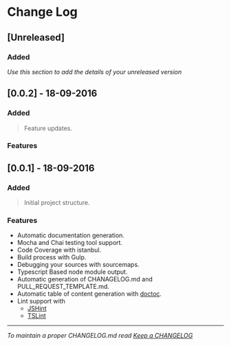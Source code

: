 # Change Log

## [Unreleased]

### Added

*Use this section to add the details of your unreleased version*

## [0.0.2] - 18-09-2016

### Added
> Feature updates.

### Features

## [0.0.1] - 18-09-2016

### Added
> Initial project structure.

### Features
- Automatic documentation generation.
- Mocha and Chai
 testing tool support.
- Code Coverage with istanbul.
- Build process with Gulp.
- Debugging your sources with sourcemaps.
- Typescript Based node module output.
- Automatic generation of CHANAGELOG.md and PULL_REQUEST_TEMPLATE.md.
- Automatic table of content generation with [doctoc](https://github.com/thlorenz/doctoc).
- Lint support with
  - [JSHint](http://jshint.com/)
  - [TSLint](https://www.npmjs.com/package/tslint)
  

---
*To maintain a proper CHANGELOG.md read [Keep a CHANGELOG](http://keepachangelog.com/)*
